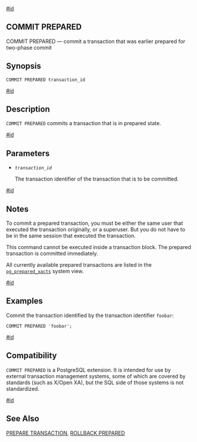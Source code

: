 [#id](#SQL-COMMIT-PREPARED)

## COMMIT PREPARED

COMMIT PREPARED — commit a transaction that was earlier prepared for two-phase commit

## Synopsis

```
COMMIT PREPARED transaction_id
```

[#id](#id-1.9.3.54.5)

## Description

`COMMIT PREPARED` commits a transaction that is in prepared state.

[#id](#id-1.9.3.54.6)

## Parameters

* *`transaction_id`*

  The transaction identifier of the transaction that is to be committed.

[#id](#id-1.9.3.54.7)

## Notes

To commit a prepared transaction, you must be either the same user that executed the transaction originally, or a superuser. But you do not have to be in the same session that executed the transaction.

This command cannot be executed inside a transaction block. The prepared transaction is committed immediately.

All currently available prepared transactions are listed in the [`pg_prepared_xacts`](view-pg-prepared-xacts) system view.

[#id](#SQL-COMMIT-PREPARED-EXAMPLES)

## Examples

Commit the transaction identified by the transaction identifier `foobar`:

```
COMMIT PREPARED 'foobar';
```

[#id](#id-1.9.3.54.9)

## Compatibility

`COMMIT PREPARED` is a PostgreSQL extension. It is intended for use by external transaction management systems, some of which are covered by standards (such as X/Open XA), but the SQL side of those systems is not standardized.

[#id](#id-1.9.3.54.10)

## See Also

[PREPARE TRANSACTION](sql-prepare-transaction), [ROLLBACK PREPARED](sql-rollback-prepared)
